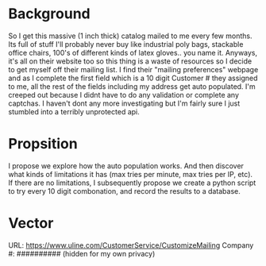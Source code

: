 # Background
So I get this massive (1 inch thick) catalog mailed to me every few months. Its full of stuff I'll probably never buy like industrial poly bags, stackable office chairs, 100's of different kinds of latex gloves.. you name it. Anyways, it's all on their website too so this thing is a waste of resources so I decide to get myself off their mailing list. I find their "mailing preferences" webpage and as I complete the first field which is a 10 digit Customer # they assigned to me, all the rest of the fields including my address get auto populated. I'm creeped out because I didnt have to do any validation or complete any captchas. I haven't dont any more investigating but I'm fairly sure I just stumbled into a terribly unprotected api. 

# Propsition
I propose we explore how the auto population works. And then discover what kinds of limitations it has (max tries per minute, max tries per IP, etc). If there are no limitations, I subsequently propose we create a python script to try every 10 digit combonation, and record the results to a database.

# Vector
URL: https://www.uline.com/CustomerService/CustomizeMailing 
Company #: ########## (hidden for my own privacy)